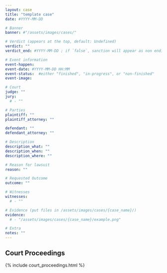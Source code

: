 ```yaml
---
layout: case
title: "template case"
date: #YYYY-MM-DD

# Banner
banner: #"/assets/images/cases/"

# Verdict (appears at the top, default: Undefined)
verdict: ""
verdict_end: #YYYY-MM-DD ; if `false`, sanction will appear as non ending

# Event information
event-happen: 
event-date: #YYYY-MM-DD HH:MM
event-status:  #either "finished", "in-progress", or "non-finished"
event-image: 

# Court
judge: ""
jury:
  # - ""

# Parties
plaintiff: ""
plaintiff_attorney: ""

defendant: ""
defendant_attorney: ""

# Description
description_what: ""
description_when: ""
description_where: ""

# Reason for lawsuit
reason: ""

# Requested Outcome
outcome: ""

# Witnesses
witnesses:
  # - ""

# Evidence (put files in /assets/images/cases/{case_name}/)
evidence:
  # - "/assets/images/cases/{case_name}/example.png"

# Extra
notes: ""
---
```


## Court Proceedings

{% include court_proceedings.html %}

